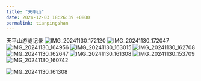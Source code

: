 ```yaml
---
title: "天平山"
date: 2024-12-03 18:26:39 +0800
permalink: tianpingshan
---
```

天平山游览记录
![IMG_20241130_172120](https://github.com/user-attachments/assets/fb25ed67-990f-474c-acae-444c1652fe8c)
![IMG_20241130_172047](https://github.com/user-attachments/assets/186b9c38-900b-4dda-a538-41e5f49b0d52)
![IMG_20241130_164956](https://github.com/user-attachments/assets/056fef0a-2f7d-4345-b5b7-0555747e1b9f)
![IMG_20241130_163015](https://github.com/user-attachments/assets/52767038-6da2-4b1b-8dd1-915e05c08352)
![IMG_20241130_162708](https://github.com/user-attachments/assets/15376ce6-1570-4851-aefb-c71c531939a1)
![IMG_20241130_162647](https://github.com/user-attachments/assets/607b4bf1-231e-4a17-a014-521e13dbbf42)
![IMG_20241130_161308](https://github.com/user-attachments/assets/b8f9525e-150a-429c-b39e-20f9475458c3)
![IMG_20241130_153709](https://github.com/user-attachments/assets/aa8bc849-a59e-4f24-a073-b52373694363)![IMG_20241130_160742](https://github.com/user-attachments/assets/d25f9c79-c149-4d07-b89c-a48800d7937f)

![IMG_20241130_161308](https://github.com/user-attachments/assets/ccf18033-f2c4-4839-9ef6-8a124391d416)
